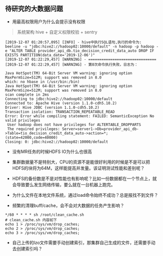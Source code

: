 ## 待研究的大数据问题

- 用最高权限用户为什么会提示没有权限
> 系统架构 hive + 自定义权限校验 + sentry
```
[2019-12-07 01:20:57,095] [INFO] - hive中执行SQL语句,执行的命令为:
beeline -u "jdbc:hive2://hadoop02:10000/default" -n hadoop -p hadoop -e "ALTER TABLE provider_api_db.tio_decision_credit_data_auto DROP IF EXISTS PARTITION(data_date='2019-12-06')" 
[2019-12-07 01:22:29,457] [WARNING] - ===============================
[2019-12-07 01:22:29,457] [WARNING] - 第0次命令执行失败，日志为：
 
Java HotSpot(TM) 64-Bit Server VM warning: ignoring option MaxPermSize=512M; support was removed in 8.0
which: no hbase in (/usr/bin:/bin)
Java HotSpot(TM) 64-Bit Server VM warning: ignoring option MaxPermSize=512M; support was removed in 8.0
scan complete in 2ms
Connecting to jdbc:hive2://hadoop02:10000/default
Connected to: Apache Hive (version 1.1.0-cdh5.10.2)
Driver: Hive JDBC (version 1.1.0-cdh5.10.2)
Transaction isolation: TRANSACTION_REPEATABLE_READ
Error: Error while compiling statement: FAILED: SemanticException No valid privileges
 User hadoop does not have privileges for ALTERTABLE_DROPPARTS
 The required privileges: Server=server1->Db=provider_api_db->Table=tio_decision_credit_data_auto->action=*; (state=42000,code=40000)
Closing: 0: jdbc:hive2://hadoop02:10000/default

```
- 没有MR任务的时候HDFS IO为什么也很高
- 集群数据量不是特别大，CPU的资源不是能很好利用的时候是不是可以把HDFS的块将为64M，这样能提高并发量。该证明测试性能和差别呢？
- HDFS的备份数是不是对性能也有影响呢？比如一份数据都在一个节点上，就会导致要么发生网络传输，要么就在一台机器上跑完。
- 为什么文件在本地文件系统，通过load命令始终不成功？总是报找不到文件？

- 频繁的清理buff/cache，会不会对大数据的任务产生影响？
```
*/60 * * * * sh /root/clean_cache.sh
# clean_cache.sh 内容如下
echo 1 > /proc/sys/vm/drop_caches;
echo 2 > /proc/sys/vm/drop_caches;
echo 3 > /proc/sys/vm/drop_caches;
```

- 自己上传的lzo文件需要手动创建索引，那集群自己生成的文件，还需要手动去创建索引吗？
